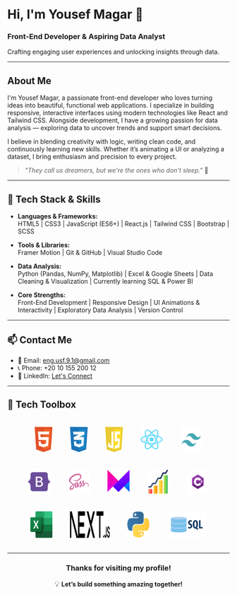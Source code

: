 # Hi, I'm Yousef Magar 👋

### Front-End Developer & Aspiring Data Analyst  
Crafting engaging user experiences and unlocking insights through data.

---

## About Me

I'm Yousef Magar, a passionate front-end developer who loves turning ideas into beautiful, functional web applications. I specialize in building responsive, interactive interfaces using modern technologies like React and Tailwind CSS. Alongside development, I have a growing passion for data analysis — exploring data to uncover trends and support smart decisions.

I believe in blending creativity with logic, writing clean code, and continuously learning new skills. Whether it’s animating a UI or analyzing a dataset, I bring enthusiasm and precision to every project.

> _"They call us dreamers, but we're the ones who don’t sleep."_ 🌙

---

## 🧰 Tech Stack & Skills

- **Languages & Frameworks:**  
  HTML5 | CSS3 | JavaScript (ES6+) | React.js | Tailwind CSS | Bootstrap | SCSS

- **Tools & Libraries:**  
  Framer Motion | Git & GitHub | Visual Studio Code

- **Data Analysis:**  
  Python (Pandas, NumPy, Matplotlib) | Excel & Google Sheets | Data Cleaning & Visualization | Currently learning SQL & Power BI

- **Core Strengths:**  
  Front-End Development | Responsive Design | UI Animations & Interactivity | Exploratory Data Analysis | Version Control

---

## 📫 Contact Me

- 📧 Email: eng.usf.9.1@gmail.com  
- 📞 Phone: +20 10 155 200 12  
- 🔗 LinkedIn: [Let's Connect](https://linkedin.com/in/yourprofile)

---

## 🧰 Tech Toolbox
<div align="center" style="display: flex; flex-wrap: wrap; justify-content: center; width: 100%;">

  <img src="./html-1.svg" alt="HTML5" title="HTML5" width="40px" style="margin: 20px;" />
  <img src="./css-3.svg" alt="CSS3" title="CSS3" width="40px" style="margin: 20px;" />
  <img src="./javascript-1.svg" alt="JavaScript" title="JavaScript" width="40px" style="margin: 20px;" />
  <img src="./react-2.svg" alt="React" title="React" width="50px" style="margin: 20px;" />
  <img src="./tailwind-svgrepo-com.svg" alt="Tailwind CSS" title="Tailwind CSS" width="50px" style="margin: 20px;" />
  <img src="./bootstrap-svgrepo-com.svg" alt="Bootstrap" title="Bootstrap" width="50px" style="margin: 20px;" />
  <img src="./sass_logo_sass_icon.png" alt="SCSS/SASS" title="SCSS/SASS" width="50px" style="margin: 20px;" />
  <img src="./Framer-Motion.png" alt="Framer Motion" title="Framer Motion" width="50px" style="margin: 20px;" />
  <img src="./stas.png" alt="Statistics" title="Statistics" width="50px" style="margin: 20px;" />
  <img src="./Csharp_Logo.png" alt="C#" title="C#" width="50px" style="margin: 20px;" />
  <img src="./Microsoft_Office.png" alt="Microsoft Excel" title="Microsoft Excel" width="50px" style="margin: 20px;" />
  <img src="./Next.js.png" alt="Next.js" title="Next.js" width="90px" style="margin: 20px;" />
  <img src="./python.png" alt="Python" title="Python" width="50px" style="margin: 20px;" />
  <img src="./sql.webp" alt="SQL" title="SQL" width="90px" style="margin: 20px;" />

</div>


---
<div align="center">

### Thanks for visiting my profile!  
<span style="font-size: 1.2em;">💡</span> <strong>Let’s build something amazing together!</strong>

</div>

